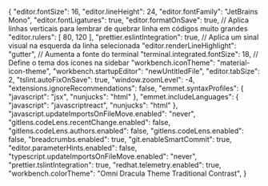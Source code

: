 {
  "editor.fontSize": 16,
  "editor.lineHeight": 24,
  "editor.fontFamily": "JetBrains Mono",
  "editor.fontLigatures": true,
  "editor.formatOnSave": true,
  // Aplica linhas verticais para lembrar de quebrar linha em códigos muito grandes
  "editor.rulers": [
    80,
    120
  ],
  "prettier.eslintIntegration": true,
  // Aplica um sinal visual na esquerda da linha selecionada
  "editor.renderLineHighlight": "gutter",
  // Aumenta a fonte do terminal
  "terminal.integrated.fontSize": 18,
  // Define o tema dos ícones na sidebar
  "workbench.iconTheme": "material-icon-theme",
  "workbench.startupEditor": "newUntitledFile",
  "editor.tabSize": 2,
  "tslint.autoFixOnSave": true,
  "window.zoomLevel": -4,
  "extensions.ignoreRecommendations": false,
  "emmet.syntaxProfiles": {
    "javascript": "jsx",
    "nunjucks": "html"
  },
  "emmet.includeLanguages": {
    "javascript": "javascriptreact",
    "nunjucks": "html"
  },
  "javascript.updateImportsOnFileMove.enabled": "never",
  "gitlens.codeLens.recentChange.enabled": false,
  "gitlens.codeLens.authors.enabled": false,
  "gitlens.codeLens.enabled": false,
  "breadcrumbs.enabled": true,
  "git.enableSmartCommit": true,
  "editor.parameterHints.enabled": false,
  "typescript.updateImportsOnFileMove.enabled": "never",
  "prettier.tslintIntegration": true,
  "redhat.telemetry.enabled": true,
  "workbench.colorTheme": "Omni Dracula Theme Traditional Contrast",
}